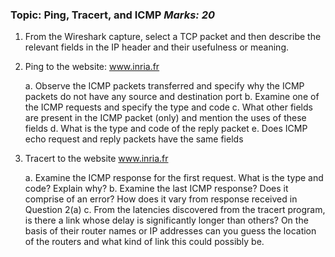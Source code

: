 ### Topic: Ping, Tracert, and ICMP    *Marks: 20*
1) From the Wireshark capture, select a TCP packet and then describe the relevant fields in the
IP header and their usefulness or meaning.

2) Ping to the website: www.inria.fr

   a. Observe the ICMP packets transferred and specify why the ICMP packets do
not have any source and destination port
   b. Examine one of the ICMP requests and specify the type and code
   c. What other fields are present in the ICMP packet (only) and mention the uses
of these fields
   d. What is the type and code of the reply packet
   e. Does ICMP echo request and reply packets have the same fields

4) Tracert to the website www.inria.fr

   a. Examine the ICMP response for the first request. What is the type and code?
Explain why?
   b. Examine the last ICMP response? Does it comprise of an error? How does it
vary from response received in Question 2(a)
   c. From the latencies discovered from the tracert program, is there a link whose
delay is significantly longer than others? On the basis of their router names or
IP addresses can you guess the location of the routers and what kind of link
this could possibly be.

